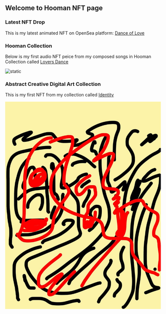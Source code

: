 ## Welcome to Hooman NFT page

### Latest NFT Drop

This is my latest animated NFT on OpenSea platform:
[Dance of Love](https://opensea.io/assets/matic/0x2953399124f0cbb46d2cbacd8a89cf0599974963/3656066525500525417872901239179745872468704855560215118739963797007935471618)

### Hooman Collection

Below is my first audio NFT peice from my composed songs in Hooman Collection called [Lovers Dance](https://opensea.io/assets/0x495f947276749ce646f68ac8c248420045cb7b5e/3656066525500525417872901239179745872468704855560215118739963798107447099393)

![static](/assets/FullSizeRender.jpg)

### Abstract Creative Digital Art Collection

This is my first NFT from my collection called [Identity](https://opensea.io/assets/0x495f947276749ce646f68ac8c248420045cb7b5e/3656066525500525417872901239179745872468704855560215118739963797007935471617)

![identity](/assets/first_nft.jpg)
